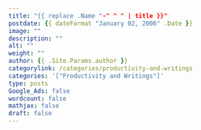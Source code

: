 ```yaml
---
title: "{{ replace .Name "-" " " | title }}"
postdate: {{ dateFormat "January 02, 2006" .Date }}
image: ""
description: ""
alt: ""
weight: ""
author: {{ .Site.Params.author }}
categorylink: /categories/productivity-and-writings
categories: '["Productivity and Writings"]'
type: posts
Google_Ads: false
wordcount: false
mathjax: false
draft: false
---
```

